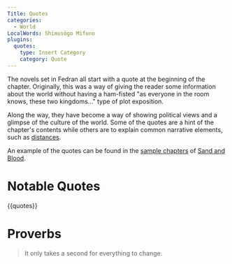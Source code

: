 ```yaml
---
Title: Quotes
categories:
  - World
LocalWords: Shimusògo Mifuno
plugins:
  quotes:
    type: Insert Category
    category: Quote
---
```


The novels set in Fedran all start with a quote at the beginning of the chapter. Originally, this was a way of giving the reader some information about the world without having a ham-fisted "as everyone in the room knows, these two kingdoms..." type of plot exposition.

Along the way, they have become a way of showing political views and a glimpse of the culture of the world. Some of the quotes are a hint of the chapter's contents while others are to explain common narrative elements, such as [distances](/measurements/).

An example of the quotes can be found in the [sample chapters](https://sand-and-blood.fedran.com/chapter-01/) of [Sand and Blood]().

# Notable Quotes

{{quotes}}

# Proverbs

> It only takes a second for everything to change.


